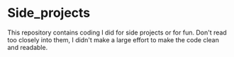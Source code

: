 # Side_projects
This repository contains coding I did for side projects or for fun. Don't read too closely into them, I didn't make a large effort to make the code clean and readable.
